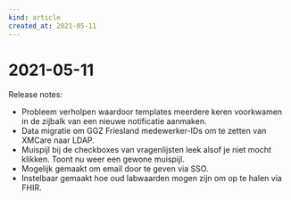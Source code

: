 ```yaml
---
kind: article
created_at: 2021-05-11
---
```


# 2021-05-11

Release notes:

* Probleem verholpen waardoor templates meerdere keren voorkwamen in de zijbalk van een nieuwe notificatie aanmaken.
* Data migratie om GGZ Friesland medewerker-IDs om te zetten van XMCare naar LDAP.
* Muispijl bij de checkboxes van vragenlijsten leek alsof je niet mocht klikken. Toont nu weer een gewone muispijl.
* Mogelijk gemaakt om email door te geven via SSO.
* Instelbaar gemaakt hoe oud labwaarden mogen zijn om op te halen via FHIR.
